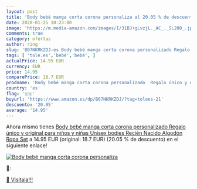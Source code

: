 ```yaml
---
layout: post
title: 'Body bebé manga corta corona personaliza al 20.05 % de descuento'
date: 2020-01-25 10:23:00
image: 'https://m.media-amazon.com/images/I/31BJ+gLvzjL._AC_._SL200_.jpg'
comments: true
category: ofertas
author: ring
slug: 'B07NKRKZDJ-es Body bebé manga corta corona personalizado Regalo único y...'
tags: [ 'tole.es','bebé','bebé', ]
actualPrice: 14.95 EUR
currency: EUR
price: 14.95
comparePrice: 18.7 EUR
prodname: 'Body bebé manga corta corona personalizado  Regalo único y original para niños y niñas  Unisex bodies Recién Nacido Algodón Ropa Set'
country: 'es'
flag: '🇪🇸'
buyurl: 'https://www.amazon.es/dp/B07NKRKZDJ/?tag=tolees-21'
descuento: '20.05'
average: '14.95'
---
```


Ahora mismo tienes [Body bebé manga corta corona personalizado  Regalo único y original para niños y niñas  Unisex bodies Recién Nacido Algodón Ropa Set](https://www.amazon.es/dp/B07NKRKZDJ/?tag=tolees-21) a 14.95 EUR (original: 18.7 EUR) (20.05 %  de descuento) en el siguiente enlace!

[![Body bebé manga corta corona personaliza](https://m.media-amazon.com/images/I/31BJ+gLvzjL._AC_._SL200_.jpg)](https://www.amazon.es/dp/B07NKRKZDJ/?tag=tolees-21)

🔎:


[🛒 Visítala!!!](https://www.amazon.es/dp/B07NKRKZDJ/?tag=tolees-21)
